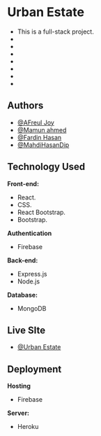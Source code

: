
# Urban Estate


- This is a full-stack project.
- 
- 
- 
- 
- 
- 
- 


## Authors

- [@AFreul Joy](https://github.com/afreul-joy)
- [@Mamun ahmed](https://github.com/webdmamun)
- [@Fardin Hasan](https://github.com/fardin-hasan)
- [@MahdiHasanDip](https://www.github.com/MahdiHasanDip)



  
## Technology Used

**Front-end:** 
- React.
- CSS.
- React Bootstrap.
- Bootstrap.

**Authentication** 
- Firebase

**Back-end:** 

- Express.js
- Node.js

**Database:** 
- MongoDB






  
## Live SIte

- [@Urban Estate]()

  
## Deployment

**Hosting**
- Firebase

**Server:**
- Heroku 

  


  
